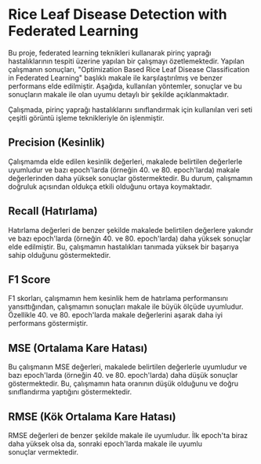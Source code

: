 # Rice Leaf Disease Detection with Federated Learning

Bu proje, federated learning teknikleri kullanarak pirinç yaprağı hastalıklarının tespiti üzerine yapılan bir çalışmayı özetlemektedir. Yapılan çalışmanın sonuçları, "Optimization Based Rice Leaf Disease Classification in Federated Learning" başlıklı makale ile karşılaştırılmış ve benzer performans elde edilmiştir. Aşağıda, kullanılan yöntemler, sonuçlar ve bu sonuçların makale ile olan uyumu detaylı bir şekilde açıklanmaktadır.

Çalışmada, pirinç yaprağı hastalıklarını sınıflandırmak için kullanılan veri seti çeşitli görüntü işleme teknikleriyle ön işlenmiştir.

## Precision (Kesinlik)

Çalışmamda elde edilen kesinlik değerleri, makalede belirtilen değerlerle uyumludur ve bazı epoch'larda (örneğin 40. ve 80. epoch'larda) makale değerlerinden daha yüksek sonuçlar göstermektedir. Bu durum, çalışmamın doğruluk açısından oldukça etkili olduğunu ortaya koymaktadır.

## Recall (Hatırlama)

Hatırlama değerleri de benzer şekilde makalede belirtilen değerlere yakındır ve bazı epoch'larda (örneğin 40. ve 80. epoch'larda) daha yüksek sonuçlar elde edilmiştir. Bu, çalışmamın hastalıkları tanımada yüksek bir başarıya sahip olduğunu göstermektedir.

## F1 Score

F1 skorları, çalışmamın hem kesinlik hem de hatırlama performansını yansıttığından, çalışmamın sonuçları makale ile büyük ölçüde uyumludur. Özellikle 40. ve 80. epoch'larda makale değerlerini aşarak daha iyi performans göstermiştir.

## MSE (Ortalama Kare Hatası)

Bu çalışmanın MSE değerleri, makalede belirtilen değerlerle uyumludur ve bazı epoch'larda (örneğin 40. ve 80. epoch'larda) daha düşük sonuçlar göstermektedir. Bu, çalışmamın hata oranının düşük olduğunu ve doğru sınıflandırma yaptığını göstermektedir.

## RMSE (Kök Ortalama Kare Hatası)

RMSE değerleri de benzer şekilde makale ile uyumludur. İlk epoch'ta biraz daha yüksek olsa da, sonraki epoch'larda makale ile uyumlu sonuçlar vermektedir.
